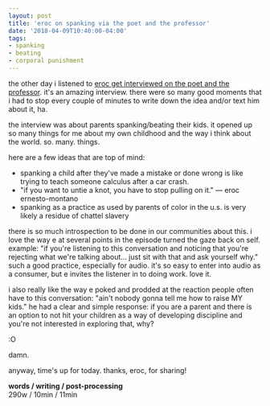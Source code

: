 ```yaml
---
layout: post
title: 'eroc on spanking via the poet and the professor'
date: '2018-04-09T10:40:00-04:00'
tags:
- spanking
- beating
- corporal punishment
--- 
```


the other day i listened to [eroc get interviewed on the poet and the professor](http://thepoandthepro.com/episode-19-if-then-feat-eroc-arroyo-montana/). it's an amazing interview. there were so many good moments that i had to stop every couple of minutes to write down the idea and/or text him about it, ha. 

the interview was about parents spanking/beating their kids. it opened up so many things for me about my own childhood and the way i think about the world. so. many. things. 

here are a few ideas that are top of mind: 

* spanking a child after they've made a mistake or done wrong is like trying to teach someone calculus after a car crash.
* "if you want to untie a knot, you have to stop pulling on it." — eroc ernesto-montano
* spanking as a practice as used by parents of color in the u.s. is very likely a residue of chattel slavery 

there is so much introspection to be done in our communities about this. i love the way e at several points in the episode turned the gaze back on self. example: "if you're listening to this conversation and noticing that you're rejecting what we're talking about... just sit with that and ask yourself why." such a good practice, especially for audio. it's so easy to enter into audio as a consumer, but e invites the listener in to doing work. love it. 

i also really like the way e poked and prodded at the reaction people often have to this conversation: "ain't nobody gonna tell me how to raise MY kids." he had a clear and simple response: if you are a parent and there is an option to not hit your children as a way of developing discipline and you're not interested in exploring that, why? 

:O

damn. 

anyway, time's up for today. thanks, eroc, for sharing!

<!-- hyperlink bank -->


<!-- &#042; = asterisk -->
<!-- &#039; = single quote '-->

**words / writing / post-processing**  
290w / 10min / 11min